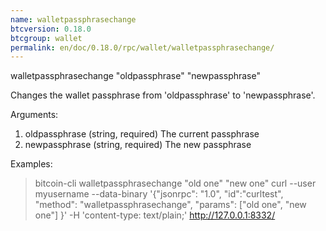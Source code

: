 ```yaml
---
name: walletpassphrasechange
btcversion: 0.18.0
btcgroup: wallet
permalink: en/doc/0.18.0/rpc/wallet/walletpassphrasechange/
---
```


walletpassphrasechange "oldpassphrase" "newpassphrase"

Changes the wallet passphrase from 'oldpassphrase' to 'newpassphrase'.

Arguments:
1. oldpassphrase    (string, required) The current passphrase
2. newpassphrase    (string, required) The new passphrase

Examples:
> bitcoin-cli walletpassphrasechange "old one" "new one"
> curl --user myusername --data-binary '{"jsonrpc": "1.0", "id":"curltest", "method": "walletpassphrasechange", "params": ["old one", "new one"] }' -H 'content-type: text/plain;' http://127.0.0.1:8332/


